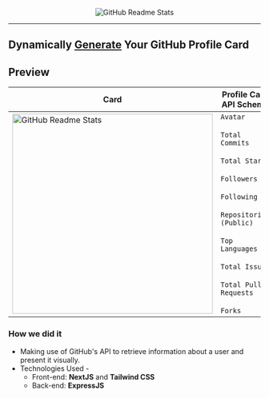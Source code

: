 <p align="center">
 <img src="https://i.imgur.com/0d3pAZP.png" align="center" alt="GitHub Readme Stats" />
 <hr>
</p>

## Dynamically [Generate](https://github-profile-card-omega.vercel.app/) Your GitHub Profile Card


## Preview
| Card | Profile Card API Schema |
|---|---|
| <img src="./assets/profile-card.gif" align="center" alt="GitHub Readme Stats" width=400/>| `Avatar`<br><br>`Total Commits`<br><br>`Total Stars`<br><br>`Followers`<br><br>`Following`<br><br>`Repositories (Public)`<br><br>`Top Languages`<br><br>`Total Issues`<br><br>`Total Pull Requests`<br><br>`Forks` |

### How we did it
- Making use of GitHub's API to retrieve information about a user and present it visually.
- Technologies Used -
  - Front-end: **NextJS** and **Tailwind CSS**
  - Back-end: **ExpressJS**
